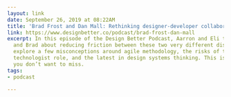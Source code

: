 ```yaml
---
layout: link
date: September 26, 2019 at 08:22AM
title: 'Brad Frost and Dan Mall: Rethinking designer-developer collaboration'
link: https://www.designbetter.co/podcast/brad-frost-dan-mall
excerpt: In this episode of the Design Better Podcast, Aarron and Eli talk with Dan
  and Brad about reducing friction between these two very different disciplines. They
  explore a few misconceptions around agile methodology, the risks of the creative
  technologist role, and the latest in design systems thinking. This is a conversation
  you don’t want to miss.
tags:
- podcast

---
```

